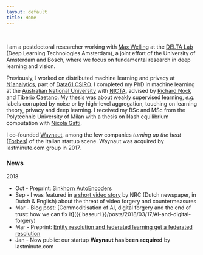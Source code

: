 ```yaml
---
layout: default
title: Home
---
```


<br>

I am a postdoctoral researcher working with [Max Welling](https://staff.fnwi.uva.nl/m.welling/) at the [DELTA Lab](https://ivi.fnwi.uva.nl/uvaboschdeltalab/) (Deep Learning Technologies Amsterdam), a joint effort of the University of Amsterdam and Bosch, where we focus on fundamental research in deep learning and vision.

Previously, I worked on distributed machine learning and privacy at  [N1analytics](http://www.n1analytics.com), part of [Data61 CSIRO](http://www.data61.csiro.au).
I completed my PhD in machine learning at the
[Australian National University](https://www.anu.edu.au) with [NICTA](https://www.nicta.com.au), advised by
[Richard Nock](http://users.cecs.anu.edu.au/~rnock/) and
[Tiberio Caetano](http://www.tiberiocaetano.com). My thesis was about
weakly supervised learning, *e.g.* labels corrupted by noise or by high-level aggregation, touching on learning theory, privacy and deep learning.
I received my BSc and MSc from the Polytechnic University of Milan with
a thesis on Nash equilibrium computation with [Nicola Gatti](http://www.gametheory.polimi.it/nicola-gatti.html).

I co-founded [Waynaut](http://www.waynaut.com), among the few companies
*turning up the heat* ([Forbes](http://lnkd.in/d3UGMsx)) of the Italian startup scene. Waynaut was acquired by lastminute.com group in 2017.

### News
2018

- Oct - Preprint: [Sinkhorn AutoEncoders](https://arxiv.org/abs/1810.01118)
- Sep - I was featured in [a short video story](https://www.nrc.nl/nieuws/2018/09/14/zo-probeerden-we-een-overtuigende-nepvideo-te-maken-a1614749) by NRC (Dutch newspaper, in Dutch & English) about the threat of video forgery and countermeasures
- Mar - Blog post: [Commoditisation of AI, digital forgery and the end of trust: how we can fix it]({{ baseurl }}/posts/2018/03/17/AI-and-digital-forgery)
- Mar - Preprint: [Entity resolution and federated learning get a federated resolution](https://arxiv.org/abs/1803.04035)
- Jan - Now public: our startup **Waynaut has been acquired** by lastminute.com
